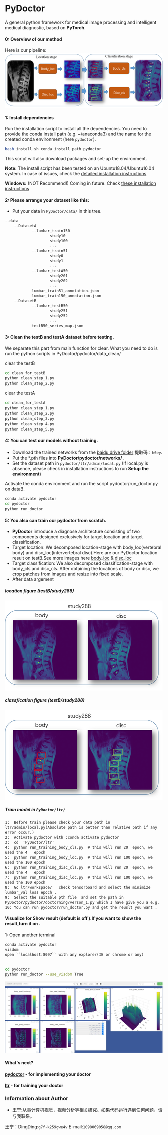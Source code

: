 # PyDoctor
A general python framework for medical image processing and intelligent medical diagnostic, based on **PyTorch**.

#### 0:    Overview of our method
Here is our pipeline:
![Method pipeline](pydoctor/.figs/pipeline.png)
#### 1:    Install dependencies
Run the installation script to install all the dependencies. You need to provide the conda install path (e.g. ~/anaconda3) and the name for the created conda environment (here ```pydoctor```).  
```bash
bash install.sh conda_install_path pydoctor
```  
This script will also download packages and set-up the environment. 

**Note:** The install script has been tested on an Ubuntu18.04/Ubuntu16.04 system. In case of issues, check the [detailed installation instructions](INSTALL.md)

**Windows:** (NOT Recommend!) Coming in future. Check [these installation instructions](INSTALL_win.md)


#### 2: Please arrange your dataset like this:
- Put your data in ```PyDoctor/data/``` in this tree.
```angular2
--data
    --DatasetA
            --lumbar_train150
                    study10
                    study100
                    ...
            --lumbar_train51
                    study0
                    study1
                    ...
            --lumbar_testA50
                    study201
                    study202
                    ...
            lumbar_train51_annotation.json
            lumbar_train150_annotation.json
    --DatasetB
            --lumbar_testB50
                    study251
                    study252
                    ...
            testB50_series_map.json
``` 
#### 3: Clean the testB and testA dataset before testing.
We separate this part from main function for clear. What you need to do is run the python scripts in PyDoctor/pydoctor/data_clean/

clear the testB
 ```bash
cd clean_for_testB
python clean_step_1.py
python clean_step_2.py

```
clear the testA
 ```bash
cd clean_for_testA
python clean_step_1.py
python clean_step_2.py
python clean_step_3.py
python clean_step_4.py
python clean_step_5.py
```
           


#### 4:   You can test our models without training.

- Download the trained networks from the [baidu drive folder](https://pan.baidu.com/s/1BZsejKvr_a0ASJZh2P0f9g ) 提取码：`h6ey`. 
- Put the *.pth files into **PyDoctor/pydoctor/networks/** .
- Set the dataset path in ```pydoctor/ltr/admin/local.py``` (If local.py is absence, please check in installation instructions to run **Setup the environment**)

Activate the conda environment and run the script pydoctor/run_doctor.py on dataB.
```bash
conda activate pydoctor
cd pydoctor
python run_doctor 

```

#### 5: You also can train our pydoctor from scratch.
- **PyDoctor** introduce a diagnose architecture consisting of two components designed exclusively for target location and target classification.
- Target location: We decomposed location-stage with body_loc(vertebral body) and disc_loc(intervertebral disc).Here are our PyDoctor location result on testB.See more images here [body_loc](pydoctor/.figs/body_loc) & [disc_loc](pydoctor/.figs/disc_loc)
- Target classification: We also decomposed classification-stage with body_cls and disc_cls. After obtaining the locations of body or disc, we crop patches from images and resize into fixed scale.
- After data argement
##### location figure (testB/study288)
![location visualize figure](pydoctor/.figs/images/location.png)
##### classfication figure (testB/study288)
![location visualize figure](pydoctor/.figs/images/classification.png)

##### Train model in ```PyDoctor/ltr/```
    1:  Before train please check your data path in ltr/admin/local.py(Absolute path is better than relative path if any error occur.)
    2:  Activate pydoctor with :conda activate pydoctor
    3:  cd  'PyDoctor/ltr'
    4:  python run_training_body_cls.py  # this will run 20  epoch, we used the 4   epoch
    5:  python run_training_body_loc.py  # this will run 100 epoch, we used the 100 epoch 
    6:  python run_training_disc_cls.py  # this will run 20  epoch, we used the 4   epoch
    7:  python run_training_disc_loc.py  # this will run 100 epoch, we used the 100 epoch 
    8:  Go ltr/workspace/   check tensorboard and select the minimize lumbar_val loss epoch . 
    9:  Select the suitable pth file  and set the path in PyDoctor/pydoctor/doctorning/verson_1.py which I have give you a e.g.
    10: You can run pydoctor/run_doctor.py and get the reuslt you want .
    
#### Visualize for Show result (default is off ).If you want to show the result,turn it on .
1: Open another terminal 
```angular2
conda activate pydoctor
visdom
open ``localhost:8097`` with any explorer(IE or chrome or any)
```
```bash

cd pydoctor
python run_doctor --use_visdom True

```
![visualize figure](pydoctor/.figs/visualize.JPG)

#### What's next?

#### [pydoctor](pydoctor) - for implementing your doctor

#### [ltr](ltr) - for training your doctor


### Information about Author

* [王宁](https://space.bilibili.com/9456738):从事计算机视觉，视频分析等相关研究。如果代码运行遇到任何问题，请与我联系。


王宁：DingDing:```g7f-k259gwe4v```  E-mail:```1098069058@qq.com```








